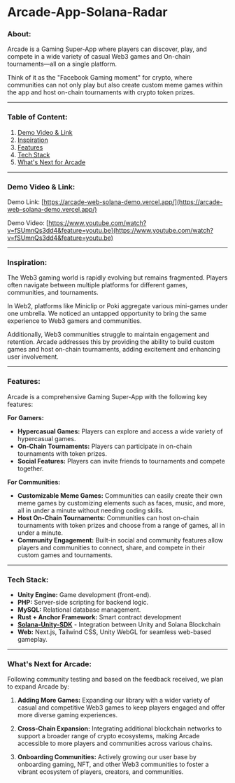 # Arcade-App-Solana-Radar

### **About:**

Arcade is a Gaming Super-App where players can discover, play, and compete in a wide variety of casual Web3 games and On-chain tournaments—all on a single platform.  

Think of it as the "Facebook Gaming moment" for crypto, where communities can not only play but also create custom meme games within the app and host on-chain tournaments with crypto token prizes.

---

### **Table of Content:**
1. [Demo Video & Link](#demo-video-&-link)  
2. [Inspiration](#inspiration)  
3. [Features](#features)  
4. [Tech Stack](#tech-stack)  
5. [What's Next for Arcade](#what's-next-for-arcade)

---

### **Demo Video & Link:**

Demo Link: [https://arcade-web-solana-demo.vercel.app/](https://arcade-web-solana-demo.vercel.app/)

Demo Video: [https://www.youtube.com/watch?v=fSUmnQs3dd4&feature=youtu.be](https://www.youtube.com/watch?v=fSUmnQs3dd4&feature=youtu.be)

---

### **Inspiration:**

The Web3 gaming world is rapidly evolving but remains fragmented. Players often navigate between multiple platforms for different games, communities, and tournaments.

 In Web2, platforms like Miniclip or Poki aggregate various mini-games under one umbrella. We noticed an untapped opportunity to bring the same experience to Web3 gamers and communities.

Additionally, Web3 communities struggle to maintain engagement and retention. Arcade addresses this by providing the ability to build custom games and host on-chain tournaments, adding excitement and enhancing user involvement.

---

### **Features:**

Arcade is a comprehensive Gaming Super-App with the following key features:

**For Gamers:**
- **Hypercasual Games:** Players can explore and access a wide variety of hypercasual games.
- **On-Chain Tournaments:** Players can participate in on-chain tournaments with token prizes.
- **Social Features:** Players can invite friends to tournaments and compete together.

**For Communities:**
- **Customizable Meme Games:** Communities can easily create their own meme games by customizing elements such as faces, music, and more, all in under a minute without needing coding skills.
- **Host On-Chain Tournaments:** Communities can host on-chain tournaments with token prizes and choose from a range of games, all in under a minute.
- **Community Engagement:** Built-in social and community features allow players and communities to connect, share, and compete in their custom games and tournaments.

---

### **Tech Stack:**
- **Unity Engine:** Game development (front-end).
- **PHP:** Server-side scripting for backend logic.
- **MySQL:** Relational database management.
- **Rust + Anchor Framework:** Smart contract development
- **[Solana-Unity-SDK](https://github.com/magicblock-labs/Solana.Unity-SDK)** - Integration between Unity and Solana Blockchain
- **Web:** Next.js, Tailwind CSS, Unity WebGL for seamless web-based gameplay.

---

### **What's Next for Arcade:**

Following community testing and based on the feedback received, we plan to expand Arcade by:

1. **Adding More Games:** Expanding our library with a wider variety of casual and competitive Web3 games to keep players engaged and offer more diverse gaming experiences.

1. **Cross-Chain Expansion:** Integrating additional blockchain networks to support a broader range of crypto ecosystems, making Arcade accessible to more players and communities across various chains.

1. **Onboarding Communities:** Actively growing our user base by onboarding gaming, NFT, and other Web3 communities to foster a vibrant ecosystem of players, creators, and communities.
